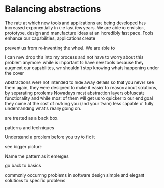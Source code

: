 # Balancing abstractions

The rate at which new tools and applications are being developed has increased exponentially in the last few years. We are able to envision, prototype, design and manufacture ideas at an incredibly fast pace. Tools enhance our capabilities, applications create 

prevent us from re-inventing the wheel. We are able to 

I can now drop this into my process and not have to worry about this problem anymore.
while is important to have new tools because they augment our capabilites, we shouldn't stop knowing whats happening under the cover


Abstractions were not intended to hide away details so that you never see them again, they were designed to make it easier to reason about solutions, by separating problems Nowadays most abstraction layers obfuscate functionality and while most of them will get us to quicker to our end goal they come at the cost of making you (and your team) less capable of fully understanding what's really going on.


are treated as a black box.

 patterns and techniques
 
Understand a problem before you try to fix it

see bigger picture

Name the pattern as it emerges

go back to basics

commonly occurring problems in software design 
simple and elegant solutions to specific problems
